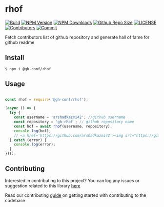 # rhof

[![Build](https://github.com/gh-conf/rhof/actions/workflows/nodejs.yml/badge.svg)](https://github.com/gh-conf/rhof/actions/workflows/nodejs.yml)
[![NPM Version](https://img.shields.io/npm/v/rhof.svg)](https://www.npmjs.com/package/rhof)
[![NPM Downloads](https://img.shields.io/npm/dt/rhof.svg)](https://www.npmjs.com/package/rhof)
[![Github Repo Size](https://img.shields.io/github/repo-size/gh-conf/rhof.svg)](https://github.com/gh-conf/rhof)
[![LICENSE](https://img.shields.io/npm/l/rhof.svg)](https://github.com/gh-conf/rhof/blob/master/LICENSE)
[![Contributors](https://img.shields.io/github/contributors/gh-conf/rhof.svg)](https://github.com/gh-conf/rhof/graphs/contributors)
[![Commit](https://img.shields.io/github/last-commit/gh-conf/rhof.svg)](https://github.com/gh-conf/rhof/commits/master)

Fetch contributors list of github repository and generate hall of fame for github readme

## Install

```
$ npm i @gh-conf/rhof
```

## Usage

```javascript

const rhof = require('@gh-conf/rhof');

(async () => {
  try {
    const username = 'arshadkazmi42'; //github username
    const repository = 'gh-rhof'; // github repository name
    const hof = await rhof(username, repository);
    console.log(hof);
    // <a href='https://github.com/arshadkazmi42'><img src="https://github.com/arshadkazmi42.png" width="30" /></a>
  } catch (error) {
    console.log(error);
  }
})();


```


## Contributing

Interested in contributing to this project?
You can log any issues or suggestion related to this library [here](https://github.com/gh-conf/rhof/issues/new)

Read our contributing [guide](CONTRIBUTING.md) on getting started with contributing to the codebase

